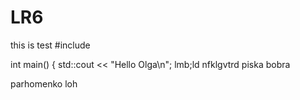 # LR6
this is test
#include <iostream>

int main()
{
    std::cout << "Hello Olga\n";
lmb;ld nfklgvtrd
piska bobra

parhomenko loh